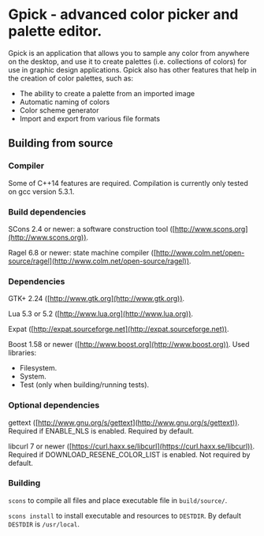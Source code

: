 # Gpick - advanced color picker and palette editor.

Gpick is an application that allows you to sample any color from anywhere on the desktop, and use it to create palettes (i.e. collections of colors) for use in graphic design applications. Gpick also has other features that help in the creation of color palettes, such as:

* The ability to create a palette from an imported image
* Automatic naming of colors
* Color scheme generator
* Import and export from various file formats

## Building from source



### Compiler

Some of C++14 features are required. Compilation is currently only tested on gcc version 5.3.1.

### Build dependencies

SCons 2.4 or newer: a software construction tool ([http://www.scons.org](http://www.scons.org)).

Ragel 6.8 or newer: state machine compiler ([http://www.colm.net/open-source/ragel](http://www.colm.net/open-source/ragel)).

### Dependencies

GTK+ 2.24 ([http://www.gtk.org](http://www.gtk.org)).

Lua 5.3 or 5.2 ([http://www.lua.org](http://www.lua.org)).

Expat ([http://expat.sourceforge.net](http://expat.sourceforge.net)).

Boost 1.58 or newer ([http://www.boost.org](http://www.boost.org)).
Used libraries:

 * Filesystem.
 * System.
 * Test (only when building/running tests).

### Optional dependencies

gettext ([http://www.gnu.org/s/gettext](http://www.gnu.org/s/gettext)). Required if ENABLE\_NLS is enabled. Required by default.

libcurl 7 or newer ([https://curl.haxx.se/libcurl](https://curl.haxx.se/libcurl)). Required if DOWNLOAD\_RESENE\_COLOR\_LIST is enabled. Not required by default.

### Building

`scons` to compile all files and place executable file in `build/source/`.

`scons install` to install executable and resources to `DESTDIR`. By default `DESTDIR` is `/usr/local`.

